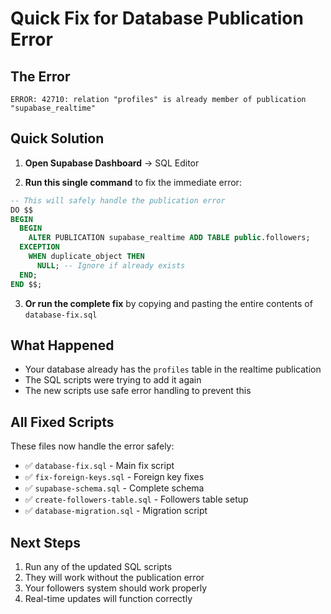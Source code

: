 # Quick Fix for Database Publication Error

## The Error
```
ERROR: 42710: relation "profiles" is already member of publication "supabase_realtime"
```

## Quick Solution

1. **Open Supabase Dashboard** → SQL Editor

2. **Run this single command** to fix the immediate error:
```sql
-- This will safely handle the publication error
DO $$
BEGIN
  BEGIN
    ALTER PUBLICATION supabase_realtime ADD TABLE public.followers;
  EXCEPTION
    WHEN duplicate_object THEN
      NULL; -- Ignore if already exists
  END;
END $$;
```

3. **Or run the complete fix** by copying and pasting the entire contents of `database-fix.sql`

## What Happened
- Your database already has the `profiles` table in the realtime publication
- The SQL scripts were trying to add it again
- The new scripts use safe error handling to prevent this

## All Fixed Scripts
These files now handle the error safely:
- ✅ `database-fix.sql` - Main fix script
- ✅ `fix-foreign-keys.sql` - Foreign key fixes
- ✅ `supabase-schema.sql` - Complete schema
- ✅ `create-followers-table.sql` - Followers table setup
- ✅ `database-migration.sql` - Migration script

## Next Steps
1. Run any of the updated SQL scripts
2. They will work without the publication error
3. Your followers system should work properly
4. Real-time updates will function correctly
